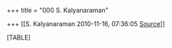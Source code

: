 +++
title = "000 S. Kalyanaraman"

+++
[[S. Kalyanaraman	2010-11-16, 07:36:05 [Source](https://groups.google.com/g/bvparishat/c/-GBcGtW7qWA)]]



[TABLE]

